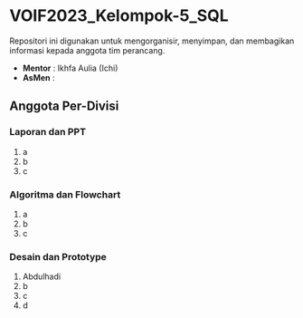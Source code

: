 # VOIF2023_Kelompok-5_SQL
Repositori ini digunakan untuk mengorganisir, menyimpan, dan membagikan informasi kepada anggota tim perancang.
- **Mentor** : Ikhfa Aulia (Ichi)
- **AsMen** : 

## Anggota Per-Divisi
### Laporan dan PPT
1. a
2. b
3. c

### Algoritma dan Flowchart
1. a
2. b
3. c

### Desain dan Prototype
1. Abdulhadi
2. b
3. c
4. d
   

